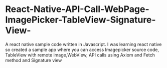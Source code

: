 # React-Native-API-Call-WebPage-ImagePicker-TableView-Signature-View-
A react native sample code written in Javascript. I was learning react native so created a sample app where you can access Imagepicker source code, TableView with remote image,WebView, API calls using Axiom and Fetch method and Signature view 
